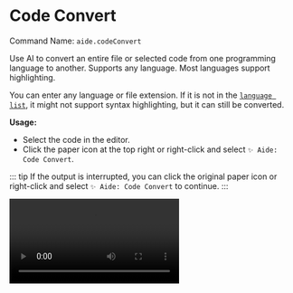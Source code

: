 # Code Convert

Command Name: `aide.codeConvert`

Use AI to convert an entire file or selected code from one programming language to another. Supports any language. Most languages support highlighting.

You can enter any language or file extension. If it is not in the [`language list`](https://code.visualstudio.com/docs/languages/identifiers#_known-language-identifiers), it might not support syntax highlighting, but it can still be converted.

**Usage:**

- Select the code in the editor.
- Click the paper icon at the top right or right-click and select `✨ Aide: Code Convert`.

::: tip
If the output is interrupted, you can click the original paper icon or right-click and select `✨ Aide: Code Convert` to continue.
:::

<Video src="/videos/aide-code-convert.mp4"/>

::: tip Language + Additional Description Support

After entering the language, you can add a space and then a supplementary description. For example, if you want to migrate a `Vue2` project to `Vue3 setup`, you can enter:

`vue vue2 to vue3 <script setup> syntax`

This will be parsed as:

Target Language: `vue`

Additional Description: `vue2 to vue3 <script setup> syntax`

The rule is: Target Language + Space + Additional Description
:::

**Related Configuration:**

- By default, the editor will remember your language mappings in the current project's `.vscode/settings.json` file under the [`aide.convertLanguagePairs`](../configuration/convert-language-pairs.md) configuration, so you don't need to select the languages again next time you convert.

- You can control whether to automatically remember language mappings by modifying the [`aide.autoRememberConvertLanguagePairs`](../configuration/auto-remember-convert-language-pairs.md) configuration.
